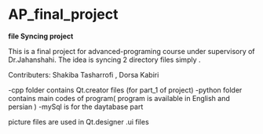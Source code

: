 # AP_final_project

**file Syncing project**

This is a final project for advanced-programing course under supervisory of Dr.Jahanshahi. The idea is syncing 2 directory files simply .


Contributers:
 Shakiba Tasharrofi , Dorsa Kabiri
 
 
-cpp folder contains Qt.creator files (for part_1 of project)
-python folder contains main codes of program( program is available in English and persian )
-mySql is for the daytabase part

picture files are used in Qt.designer .ui files 

